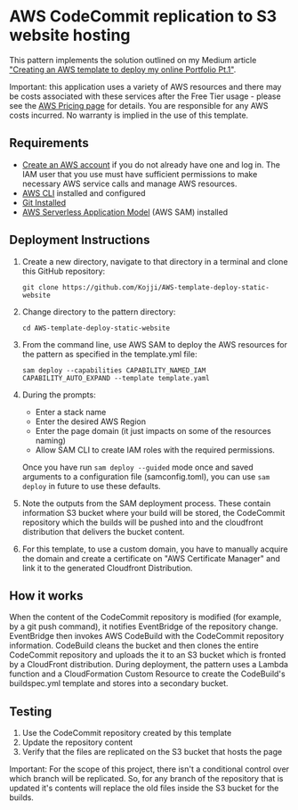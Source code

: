 # AWS CodeCommit replication to S3 website hosting

This pattern implements the solution outlined on my Medium article ["Creating an AWS template to deploy my online Portfolio Pt.1"](https://medium.com/@fernandokojidev/deploying-my-portfolio-on-aws-78f96767e04e).

Important: this application uses a variety of AWS resources and there may be costs associated with these services after the Free Tier usage - please see the [AWS Pricing page](https://aws.amazon.com/pricing/) for details. You are responsible for any AWS costs incurred. No warranty is implied in the use of this template.

## Requirements

* [Create an AWS account](https://portal.aws.amazon.com/gp/aws/developer/registration/index.html) if you do not already have one and log in. The IAM user that you use must have sufficient permissions to make necessary AWS service calls and manage AWS resources.
* [AWS CLI](https://docs.aws.amazon.com/cli/latest/userguide/install-cliv2.html) installed and configured
* [Git Installed](https://git-scm.com/book/en/v2/Getting-Started-Installing-Git)
* [AWS Serverless Application Model](https://docs.aws.amazon.com/serverless-application-model/latest/developerguide/serverless-sam-cli-install.html) (AWS SAM) installed

## Deployment Instructions

1. Create a new directory, navigate to that directory in a terminal and clone this GitHub repository:
    ``` 
    git clone https://github.com/Kojji/AWS-template-deploy-static-website
    ```
2. Change directory to the pattern directory:
    ```
    cd AWS-template-deploy-static-website
    ```
3. From the command line, use AWS SAM to deploy the AWS resources for the pattern as specified in the template.yml file:
    ```
    sam deploy --capabilities CAPABILITY_NAMED_IAM CAPABILITY_AUTO_EXPAND --template template.yaml
    ```
4. During the prompts:
    * Enter a stack name
    * Enter the desired AWS Region
    * Enter the page domain (it just impacts on some of the resources naming)
    * Allow SAM CLI to create IAM roles with the required permissions.

    Once you have run `sam deploy --guided` mode once and saved arguments to a configuration file (samconfig.toml), you can use `sam deploy` in future to use these defaults.

1. Note the outputs from the SAM deployment process. These contain information S3 bucket where your build will be stored, the CodeCommit repository which the builds will be pushed into and the cloudfront distribution that delivers the bucket content.

2. For this template, to use a custom domain, you have to manually acquire the domain and create a certificate on "AWS Certificate Manager" and link it to the generated Cloudfront Distribution. 

## How it works

When the content of the CodeCommit repository is modified (for example, by a git push command), it notifies EventBridge of the repository change. EventBridge then invokes AWS CodeBuild with the CodeCommit repository information. CodeBuild cleans the bucket and then clones the entire CodeCommit repository and uploads the it to an S3 bucket which is fronted by a CloudFront distribution.
During deployment, the pattern uses a Lambda function and a CloudFormation Custom Resource to create the CodeBuild's buildspec.yml template and stores into a secondary bucket.

## Testing

1. Use the CodeCommit repository created by this template
2. Update the repository content
3. Verify that the files are replicated on the S3 bucket that hosts the page

Important: For the scope of this project, there isn't a conditional control over which branch will be replicated. So, for any branch of the repository that is updated it's contents will replace the old files inside the S3 bucket for the builds.
